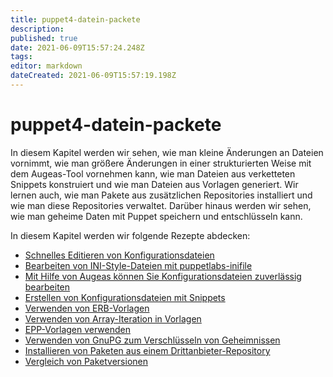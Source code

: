 ```yaml
---
title: puppet4-datein-packete
description: 
published: true
date: 2021-06-09T15:57:24.248Z
tags: 
editor: markdown
dateCreated: 2021-06-09T15:57:19.198Z
---
```


# puppet4-datein-packete

In diesem Kapitel werden wir sehen, wie man kleine Änderungen an Dateien vornimmt, wie man größere Änderungen in einer strukturierten Weise mit dem Augeas-Tool vornehmen kann, wie man Dateien aus verketteten Snippets konstruiert und wie man Dateien aus Vorlagen generiert. Wir lernen auch, wie man Pakete aus zusätzlichen Repositories installiert und wie man diese Repositories verwaltet. Darüber hinaus werden wir sehen, wie man geheime Daten mit Puppet speichern und entschlüsseln kann.

In diesem Kapitel werden wir folgende Rezepte abdecken:

* [Schnelles Editieren von Konfigurationsdateien](../puppet/puppet-fort-files-packages-edit)
* [Bearbeiten von INI-Style-Dateien mit puppetlabs-inifile](../puppet/puppet-fort-files-packages-inifile)
* [Mit Hilfe von Augeas können Sie Konfigurationsdateien zuverlässig bearbeiten](../puppet/puppet-fort-files-packages-augeas)
* [Erstellen von Konfigurationsdateien mit Snippets](../puppet/puppet-fort-files-packages-snoppets)
* [Verwenden von ERB-Vorlagen](../puppet/puppet-fort-files-packages-erb-tpl)
* [Verwenden von Array-Iteration in Vorlagen](../puppet/puppet-fort-files-packages-array-tpl)
* [EPP-Vorlagen verwenden](../puppet/puppet-fort-files-packages-epp-tpl)
* [Verwenden von GnuPG zum Verschlüsseln von Geheimnissen](../puppet/puppet-fort-files-packages-gnupg-sec)
* [Installieren von Paketen aus einem Drittanbieter-Repository](../puppet/puppet-fort-files-packages-3nd-repos)
* [Vergleich von Paketversionen](../puppet/puppet-fort-files-packages-paketversionen)

